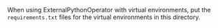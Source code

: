 When using ExternalPythonOperator with virtual environments, put the `requirements.txt` files
for the virtual environments in this directory.
